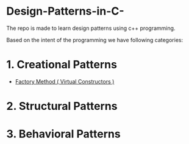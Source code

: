 # Design-Patterns-in-C-
The repo is made to learn design patterns using c++ programming.

Based on the intent of the programming we have following categories: 

# 1. Creational Patterns

- [Factory Method ( Virtual Constructors )](./Creational/Factory_Method.cpp)

# 2. Structural Patterns

# 3. Behavioral Patterns
